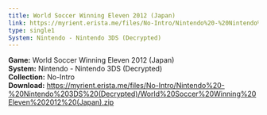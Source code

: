 ```yaml
---
title: World Soccer Winning Eleven 2012 (Japan)
link: https://myrient.erista.me/files/No-Intro/Nintendo%20-%20Nintendo%203DS%20(Decrypted)/World%20Soccer%20Winning%20Eleven%202012%20(Japan).zip
type: single1
System: Nintendo - Nintendo 3DS (Decrypted)
---
```

<b>Game:</b> World Soccer Winning Eleven 2012 (Japan)<br>
<b>System:</b> Nintendo - Nintendo 3DS (Decrypted)<br>
<b>Collection:</b> No-Intro<br>
<b>Download:</b> https://myrient.erista.me/files/No-Intro/Nintendo%20-%20Nintendo%203DS%20(Decrypted)/World%20Soccer%20Winning%20Eleven%202012%20(Japan).zip
